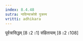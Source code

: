 ```yaml
---
index: 8.4.48
sutra: नादिन्याक्रोशे पुत्रस्य
vritti: adhikara
---
```


 पूर्वत्रासिद्धम् [8।2।1]  संहितायाम् [8।2।108] 